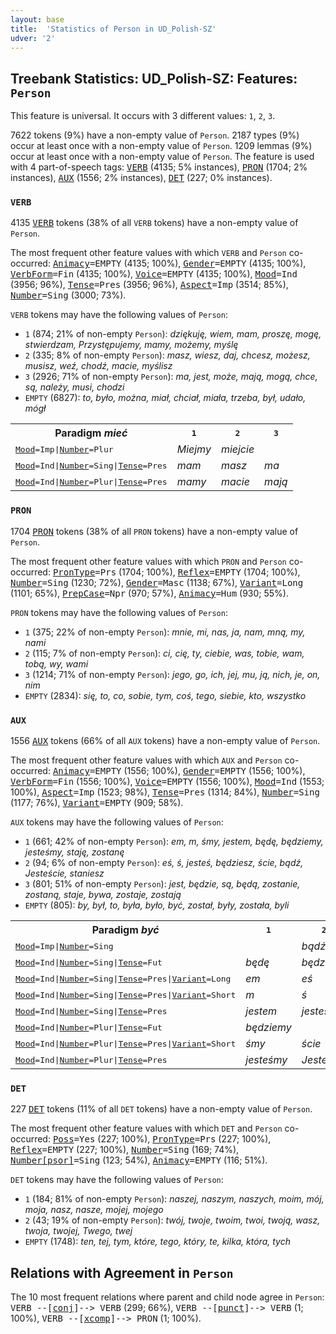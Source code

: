 ```yaml
---
layout: base
title:  'Statistics of Person in UD_Polish-SZ'
udver: '2'
---
```


## Treebank Statistics: UD_Polish-SZ: Features: `Person`

This feature is universal.
It occurs with 3 different values: `1`, `2`, `3`.

7622 tokens (9%) have a non-empty value of `Person`.
2187 types (9%) occur at least once with a non-empty value of `Person`.
1209 lemmas (9%) occur at least once with a non-empty value of `Person`.
The feature is used with 4 part-of-speech tags: <tt><a href="pl_sz-pos-VERB.html">VERB</a></tt> (4135; 5% instances), <tt><a href="pl_sz-pos-PRON.html">PRON</a></tt> (1704; 2% instances), <tt><a href="pl_sz-pos-AUX.html">AUX</a></tt> (1556; 2% instances), <tt><a href="pl_sz-pos-DET.html">DET</a></tt> (227; 0% instances).

### `VERB`

4135 <tt><a href="pl_sz-pos-VERB.html">VERB</a></tt> tokens (38% of all `VERB` tokens) have a non-empty value of `Person`.

The most frequent other feature values with which `VERB` and `Person` co-occurred: <tt><a href="pl_sz-feat-Animacy.html">Animacy</a></tt><tt>=EMPTY</tt> (4135; 100%), <tt><a href="pl_sz-feat-Gender.html">Gender</a></tt><tt>=EMPTY</tt> (4135; 100%), <tt><a href="pl_sz-feat-VerbForm.html">VerbForm</a></tt><tt>=Fin</tt> (4135; 100%), <tt><a href="pl_sz-feat-Voice.html">Voice</a></tt><tt>=EMPTY</tt> (4135; 100%), <tt><a href="pl_sz-feat-Mood.html">Mood</a></tt><tt>=Ind</tt> (3956; 96%), <tt><a href="pl_sz-feat-Tense.html">Tense</a></tt><tt>=Pres</tt> (3956; 96%), <tt><a href="pl_sz-feat-Aspect.html">Aspect</a></tt><tt>=Imp</tt> (3514; 85%), <tt><a href="pl_sz-feat-Number.html">Number</a></tt><tt>=Sing</tt> (3000; 73%).

`VERB` tokens may have the following values of `Person`:

* `1` (874; 21% of non-empty `Person`): <em>dziękuję, wiem, mam, proszę, mogę, stwierdzam, Przystępujemy, mamy, możemy, myślę</em>
* `2` (335; 8% of non-empty `Person`): <em>masz, wiesz, daj, chcesz, możesz, musisz, weź, chodź, macie, myślisz</em>
* `3` (2926; 71% of non-empty `Person`): <em>ma, jest, może, mają, mogą, chce, są, należy, musi, chodzi</em>
* `EMPTY` (6827): <em>to, było, można, miał, chciał, miała, trzeba, był, udało, mógł</em>

<table>
  <tr><th>Paradigm <i>mieć</i></th><th><tt>1</tt></th><th><tt>2</tt></th><th><tt>3</tt></th></tr>
  <tr><td><tt><tt><a href="pl_sz-feat-Mood.html">Mood</a></tt><tt>=Imp</tt>|<tt><a href="pl_sz-feat-Number.html">Number</a></tt><tt>=Plur</tt></tt></td><td><em>Miejmy</em></td><td><em>miejcie</em></td><td></td></tr>
  <tr><td><tt><tt><a href="pl_sz-feat-Mood.html">Mood</a></tt><tt>=Ind</tt>|<tt><a href="pl_sz-feat-Number.html">Number</a></tt><tt>=Sing</tt>|<tt><a href="pl_sz-feat-Tense.html">Tense</a></tt><tt>=Pres</tt></tt></td><td><em>mam</em></td><td><em>masz</em></td><td><em>ma</em></td></tr>
  <tr><td><tt><tt><a href="pl_sz-feat-Mood.html">Mood</a></tt><tt>=Ind</tt>|<tt><a href="pl_sz-feat-Number.html">Number</a></tt><tt>=Plur</tt>|<tt><a href="pl_sz-feat-Tense.html">Tense</a></tt><tt>=Pres</tt></tt></td><td><em>mamy</em></td><td><em>macie</em></td><td><em>mają</em></td></tr>
</table>

### `PRON`

1704 <tt><a href="pl_sz-pos-PRON.html">PRON</a></tt> tokens (38% of all `PRON` tokens) have a non-empty value of `Person`.

The most frequent other feature values with which `PRON` and `Person` co-occurred: <tt><a href="pl_sz-feat-PronType.html">PronType</a></tt><tt>=Prs</tt> (1704; 100%), <tt><a href="pl_sz-feat-Reflex.html">Reflex</a></tt><tt>=EMPTY</tt> (1704; 100%), <tt><a href="pl_sz-feat-Number.html">Number</a></tt><tt>=Sing</tt> (1230; 72%), <tt><a href="pl_sz-feat-Gender.html">Gender</a></tt><tt>=Masc</tt> (1138; 67%), <tt><a href="pl_sz-feat-Variant.html">Variant</a></tt><tt>=Long</tt> (1101; 65%), <tt><a href="pl_sz-feat-PrepCase.html">PrepCase</a></tt><tt>=Npr</tt> (970; 57%), <tt><a href="pl_sz-feat-Animacy.html">Animacy</a></tt><tt>=Hum</tt> (930; 55%).

`PRON` tokens may have the following values of `Person`:

* `1` (375; 22% of non-empty `Person`): <em>mnie, mi, nas, ja, nam, mną, my, nami</em>
* `2` (115; 7% of non-empty `Person`): <em>ci, cię, ty, ciebie, was, tobie, wam, tobą, wy, wami</em>
* `3` (1214; 71% of non-empty `Person`): <em>jego, go, ich, jej, mu, ją, nich, je, on, nim</em>
* `EMPTY` (2834): <em>się, to, co, sobie, tym, coś, tego, siebie, kto, wszystko</em>

### `AUX`

1556 <tt><a href="pl_sz-pos-AUX.html">AUX</a></tt> tokens (66% of all `AUX` tokens) have a non-empty value of `Person`.

The most frequent other feature values with which `AUX` and `Person` co-occurred: <tt><a href="pl_sz-feat-Animacy.html">Animacy</a></tt><tt>=EMPTY</tt> (1556; 100%), <tt><a href="pl_sz-feat-Gender.html">Gender</a></tt><tt>=EMPTY</tt> (1556; 100%), <tt><a href="pl_sz-feat-VerbForm.html">VerbForm</a></tt><tt>=Fin</tt> (1556; 100%), <tt><a href="pl_sz-feat-Voice.html">Voice</a></tt><tt>=EMPTY</tt> (1556; 100%), <tt><a href="pl_sz-feat-Mood.html">Mood</a></tt><tt>=Ind</tt> (1553; 100%), <tt><a href="pl_sz-feat-Aspect.html">Aspect</a></tt><tt>=Imp</tt> (1523; 98%), <tt><a href="pl_sz-feat-Tense.html">Tense</a></tt><tt>=Pres</tt> (1314; 84%), <tt><a href="pl_sz-feat-Number.html">Number</a></tt><tt>=Sing</tt> (1177; 76%), <tt><a href="pl_sz-feat-Variant.html">Variant</a></tt><tt>=EMPTY</tt> (909; 58%).

`AUX` tokens may have the following values of `Person`:

* `1` (661; 42% of non-empty `Person`): <em>em, m, śmy, jestem, będę, będziemy, jesteśmy, staję, zostanę</em>
* `2` (94; 6% of non-empty `Person`): <em>eś, ś, jesteś, będziesz, ście, bądź, Jesteście, staniesz</em>
* `3` (801; 51% of non-empty `Person`): <em>jest, będzie, są, będą, zostanie, zostaną, staje, bywa, zostaje, zostają</em>
* `EMPTY` (805): <em>by, był, to, była, było, być, został, były, została, byli</em>

<table>
  <tr><th>Paradigm <i>być</i></th><th><tt>1</tt></th><th><tt>2</tt></th><th><tt>3</tt></th></tr>
  <tr><td><tt><tt><a href="pl_sz-feat-Mood.html">Mood</a></tt><tt>=Imp</tt>|<tt><a href="pl_sz-feat-Number.html">Number</a></tt><tt>=Sing</tt></tt></td><td></td><td><em>bądź</em></td><td></td></tr>
  <tr><td><tt><tt><a href="pl_sz-feat-Mood.html">Mood</a></tt><tt>=Ind</tt>|<tt><a href="pl_sz-feat-Number.html">Number</a></tt><tt>=Sing</tt>|<tt><a href="pl_sz-feat-Tense.html">Tense</a></tt><tt>=Fut</tt></tt></td><td><em>będę</em></td><td><em>będziesz</em></td><td><em>będzie</em></td></tr>
  <tr><td><tt><tt><a href="pl_sz-feat-Mood.html">Mood</a></tt><tt>=Ind</tt>|<tt><a href="pl_sz-feat-Number.html">Number</a></tt><tt>=Sing</tt>|<tt><a href="pl_sz-feat-Tense.html">Tense</a></tt><tt>=Pres</tt>|<tt><a href="pl_sz-feat-Variant.html">Variant</a></tt><tt>=Long</tt></tt></td><td><em>em</em></td><td><em>eś</em></td><td></td></tr>
  <tr><td><tt><tt><a href="pl_sz-feat-Mood.html">Mood</a></tt><tt>=Ind</tt>|<tt><a href="pl_sz-feat-Number.html">Number</a></tt><tt>=Sing</tt>|<tt><a href="pl_sz-feat-Tense.html">Tense</a></tt><tt>=Pres</tt>|<tt><a href="pl_sz-feat-Variant.html">Variant</a></tt><tt>=Short</tt></tt></td><td><em>m</em></td><td><em>ś</em></td><td></td></tr>
  <tr><td><tt><tt><a href="pl_sz-feat-Mood.html">Mood</a></tt><tt>=Ind</tt>|<tt><a href="pl_sz-feat-Number.html">Number</a></tt><tt>=Sing</tt>|<tt><a href="pl_sz-feat-Tense.html">Tense</a></tt><tt>=Pres</tt></tt></td><td><em>jestem</em></td><td><em>jesteś</em></td><td><em>jest</em></td></tr>
  <tr><td><tt><tt><a href="pl_sz-feat-Mood.html">Mood</a></tt><tt>=Ind</tt>|<tt><a href="pl_sz-feat-Number.html">Number</a></tt><tt>=Plur</tt>|<tt><a href="pl_sz-feat-Tense.html">Tense</a></tt><tt>=Fut</tt></tt></td><td><em>będziemy</em></td><td></td><td><em>będą</em></td></tr>
  <tr><td><tt><tt><a href="pl_sz-feat-Mood.html">Mood</a></tt><tt>=Ind</tt>|<tt><a href="pl_sz-feat-Number.html">Number</a></tt><tt>=Plur</tt>|<tt><a href="pl_sz-feat-Tense.html">Tense</a></tt><tt>=Pres</tt>|<tt><a href="pl_sz-feat-Variant.html">Variant</a></tt><tt>=Short</tt></tt></td><td><em>śmy</em></td><td><em>ście</em></td><td></td></tr>
  <tr><td><tt><tt><a href="pl_sz-feat-Mood.html">Mood</a></tt><tt>=Ind</tt>|<tt><a href="pl_sz-feat-Number.html">Number</a></tt><tt>=Plur</tt>|<tt><a href="pl_sz-feat-Tense.html">Tense</a></tt><tt>=Pres</tt></tt></td><td><em>jesteśmy</em></td><td><em>Jesteście</em></td><td><em>są</em></td></tr>
</table>

### `DET`

227 <tt><a href="pl_sz-pos-DET.html">DET</a></tt> tokens (11% of all `DET` tokens) have a non-empty value of `Person`.

The most frequent other feature values with which `DET` and `Person` co-occurred: <tt><a href="pl_sz-feat-Poss.html">Poss</a></tt><tt>=Yes</tt> (227; 100%), <tt><a href="pl_sz-feat-PronType.html">PronType</a></tt><tt>=Prs</tt> (227; 100%), <tt><a href="pl_sz-feat-Reflex.html">Reflex</a></tt><tt>=EMPTY</tt> (227; 100%), <tt><a href="pl_sz-feat-Number.html">Number</a></tt><tt>=Sing</tt> (169; 74%), <tt><a href="pl_sz-feat-Number-psor.html">Number[psor]</a></tt><tt>=Sing</tt> (123; 54%), <tt><a href="pl_sz-feat-Animacy.html">Animacy</a></tt><tt>=EMPTY</tt> (116; 51%).

`DET` tokens may have the following values of `Person`:

* `1` (184; 81% of non-empty `Person`): <em>naszej, naszym, naszych, moim, mój, moja, nasz, nasze, mojej, mojego</em>
* `2` (43; 19% of non-empty `Person`): <em>twój, twoje, twoim, twoi, twoją, wasz, twoja, twojej, Twego, twej</em>
* `EMPTY` (1748): <em>ten, tej, tym, które, tego, który, te, kilka, która, tych</em>

## Relations with Agreement in `Person`

The 10 most frequent relations where parent and child node agree in `Person`:
<tt>VERB --[<tt><a href="pl_sz-dep-conj.html">conj</a></tt>]--> VERB</tt> (299; 66%),
<tt>VERB --[<tt><a href="pl_sz-dep-punct.html">punct</a></tt>]--> VERB</tt> (1; 100%),
<tt>VERB --[<tt><a href="pl_sz-dep-xcomp.html">xcomp</a></tt>]--> PRON</tt> (1; 100%).

